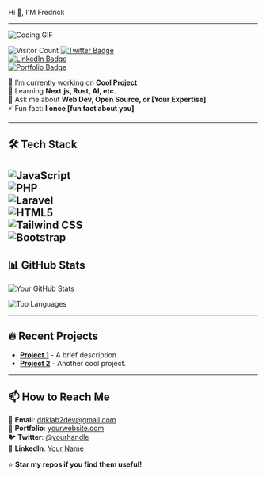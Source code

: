 Hi 👋, I'M Fredrick
<hr>

![Coding GIF](https://media.giphy.com/media/L1R1tvI9svkIWwpVYr/giphy.gif)

![Visitor Count](https://visitor-badge.laobi.icu/badge?page_id=fredd101.fredd101&label=Profile+Views)
[![Twitter Badge](https://img.shields.io/badge/-Twitter-1DA1F2?style=flat&logo=twitter&logoColor=white)](https://twitter.com/yourhandle)  
[![LinkedIn Badge](https://img.shields.io/badge/-LinkedIn-0077B5?style=flat&logo=linkedin&logoColor=white)](https://linkedin.com/in/yourprofile)  
[![Portfolio Badge](https://img.shields.io/badge/🌐-Portfolio-FF5722?style=flat)](https://yourportfolio.com) 


🔭 I’m currently working on **[Cool Project](https://github.com/fredd101/exotic-wheels-liart.vercel.app)**  
🌱 Learning **Next.js, Rust, AI, etc.**  
💬 Ask me about **Web Dev, Open Source, or [Your Expertise]**  
⚡ Fun fact: **I once [fun fact about you]**  

---

## **🛠 Tech Stack**  
![JavaScript](https://img.shields.io/badge/-JavaScript-F7DF1E?style=flat&logo=javascript&logoColor=black)  
![PHP](https://img.shields.io/badge/-PHP-777BB4?style=flat&logo=php&logoColor=white)  
![Laravel](https://img.shields.io/badge/-Laravel-FF2D20?style=flat&logo=laravel&logoColor=white)  
![HTML5](https://img.shields.io/badge/-HTML5-E34F26?style=flat&logo=html5&logoColor=white)  
![Tailwind CSS](https://img.shields.io/badge/-Tailwind_CSS-38B2AC?style=flat&logo=tailwind-css&logoColor=white)  
![Bootstrap](https://img.shields.io/badge/-Bootstrap-7952B3?style=flat&logo=bootstrap&logoColor=white)  
---

## **📊 GitHub Stats**  
![Your GitHub Stats](https://github-readme-stats.vercel.app/api?fredd101=fredd101&show_icons=true&theme=radical)  

![Top Languages](https://github-readme-stats.vercel.app/api/top-langs/?username=yourusername&layout=compact&theme=dark)  

---

## **🔥 Recent Projects**  
- **[Project 1](https://github.com/yourusername/project1)** - A brief description.  
- **[Project 2](https://github.com/yourusername/project2)** - Another cool project.  

---

## **📫 How to Reach Me**  
📧 **Email**: driklab2dev@gmail.com  
🔗 **Portfolio**: [yourwebsite.com](https://yourwebsite.com)  
🐦 **Twitter**: [@yourhandle](https://twitter.com/yourhandle)  
💼 **LinkedIn**: [Your Name](https://linkedin.com/in/yourprofile)  

⭐ **Star my repos if you find them useful!** 

<!--
**Fredd101/Fredd101** is a ✨ _special_ ✨ repository because its `README.md` (this file) appears on your GitHub profile.

Here are some ideas to get you started:

- 🔭 I’m currently working on ...
- 🌱 I’m currently learning ...
- 👯 I’m looking to collaborate on ...
- 🤔 I’m looking for help with ...
- 💬 Ask me about ...
- 📫 How to reach me: ...
- 😄 Pronouns: ...
- ⚡ Fun fact: ...
-->
